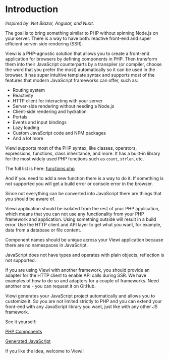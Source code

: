 # Introduction

*Inspired by .Net Blazor, Angular, and Nuxt.*

The goal is to bring something similar to PHP without spinning Node.js on your server. There is a way to have both: reactive front-end and super efficient server-side rendering (SSR).

Viewi is a PHP-agnostic solution that allows you to create a front-end application for browsers by defining components in PHP. Then transform them into their JavaScript counterparts by a transpiler (or compiler, choose the word that you prefer the most) automatically so it can be used in the browser.
It has super intuitive template syntax and supports most of the features that modern JavaScript frameworks can offer, such as:

- Routing system
- Reactivity
- HTTP client for interacting with your server
- Server-side rendering without needing a Node.js 
- Client-side rendering and hydration 
- Portals
- Events and input bindings
- Lazy loading
- Custom JavaScript code and NPM packages
- And a lot more

Viewi supports most of the PHP syntax, like classes, operators, expressions, functions, class inheritance, and more.
It has a built-in library for the most widely used PHP functions such as `count`, `strlen`, etc. 

The full list is here: [functions.php](https://github.com/viewi/viewi/blob/v2/src/Viewi/JsTranspile/functions.php)

And if you need to add a new function there is a way to do it.
If something is not supported you will get a build error or console error in the browser.

Since not everything can be converted into JavaScript there are things that you should be aware of.

Viewi application should be isolated from the rest of your PHP application, which means that you can not use any functionality from your PHP framework and application. Using something outside will result in a build error. Use the HTTP client and API layer to get what you want, for example, data from a database or file content.

Component names should be unique across your Viewi application because there are no namespaces in JavaScript.

JavaScript does not have types and operates with plain objects, reflection is not supported.

If you are using Viewi with another framework, you should provide an adapter for the HTTP client to enable API calls during SSR. We have examples of how to do so and adapters for a couple of frameworks. Need another one - you can request it on GitHub.

Viewi generates your JavaScript project automatically and allows you to customize it.
So you are not limited strictly to PHP and you can extend your front-end with any JavaScript library you want, just like with any other JS framework.

See it yourself:

[PHP Components](https://github.com/viewi/dev-project/tree/main/viewi-app/Components)

[Generated JavaScript](https://github.com/viewi/dev-project/tree/main/viewi-app/js)

If you like the idea, welcome to Viewi!